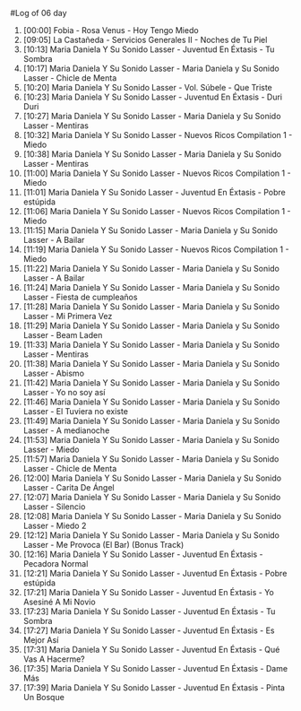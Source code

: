 #Log of 06 day

1. [00:00] Fobia - Rosa Venus - Hoy Tengo Miedo
1. [09:05] La Castañeda - Servicios Generales II - Noches de Tu Piel
1. [10:13] Maria Daniela Y Su Sonido Lasser - Juventud En Éxtasis - Tu Sombra
1. [10:17] Maria Daniela Y Su Sonido Lasser - Maria Daniela y Su Sonido Lasser - Chicle de Menta
1. [10:20] Maria Daniela Y Su Sonido Lasser - Vol. Súbele - Que Triste
1. [10:23] Maria Daniela Y Su Sonido Lasser - Juventud En Éxtasis - Duri Duri
1. [10:27] Maria Daniela Y Su Sonido Lasser - Maria Daniela y Su Sonido Lasser - Mentiras
1. [10:32] Maria Daniela Y Su Sonido Lasser - Nuevos Ricos Compilation 1 - Miedo
1. [10:38] Maria Daniela Y Su Sonido Lasser - Maria Daniela y Su Sonido Lasser - Mentiras
1. [11:00] Maria Daniela Y Su Sonido Lasser - Nuevos Ricos Compilation 1 - Miedo
1. [11:01] Maria Daniela Y Su Sonido Lasser - Juventud En Éxtasis - Pobre estúpida
1. [11:06] Maria Daniela Y Su Sonido Lasser - Nuevos Ricos Compilation 1 - Miedo
1. [11:15] Maria Daniela Y Su Sonido Lasser - Maria Daniela y Su Sonido Lasser - A Bailar
1. [11:19] Maria Daniela Y Su Sonido Lasser - Nuevos Ricos Compilation 1 - Miedo
1. [11:22] Maria Daniela Y Su Sonido Lasser - Maria Daniela y Su Sonido Lasser - A Bailar
1. [11:24] Maria Daniela Y Su Sonido Lasser - Maria Daniela y Su Sonido Lasser - Fiesta de cumpleaños
1. [11:28] Maria Daniela Y Su Sonido Lasser - Maria Daniela y Su Sonido Lasser - Mi Primera Vez
1. [11:29] Maria Daniela Y Su Sonido Lasser - Maria Daniela y Su Sonido Lasser - Beam Laden
1. [11:33] Maria Daniela Y Su Sonido Lasser - Maria Daniela y Su Sonido Lasser - Mentiras
1. [11:38] Maria Daniela Y Su Sonido Lasser - Maria Daniela y Su Sonido Lasser - Abismo
1. [11:42] Maria Daniela Y Su Sonido Lasser - Maria Daniela y Su Sonido Lasser - Yo no soy así
1. [11:46] Maria Daniela Y Su Sonido Lasser - Maria Daniela y Su Sonido Lasser - El Tuviera no existe
1. [11:49] Maria Daniela Y Su Sonido Lasser - Maria Daniela y Su Sonido Lasser - A medianoche
1. [11:53] Maria Daniela Y Su Sonido Lasser - Maria Daniela y Su Sonido Lasser - Miedo
1. [11:57] Maria Daniela Y Su Sonido Lasser - Maria Daniela y Su Sonido Lasser - Chicle de Menta
1. [12:00] Maria Daniela Y Su Sonido Lasser - Maria Daniela y Su Sonido Lasser - Carita De Ángel
1. [12:07] Maria Daniela Y Su Sonido Lasser - Maria Daniela y Su Sonido Lasser - Silencio
1. [12:08] Maria Daniela Y Su Sonido Lasser - Maria Daniela y Su Sonido Lasser - Miedo 2
1. [12:12] Maria Daniela Y Su Sonido Lasser - Maria Daniela y Su Sonido Lasser - Me Provoca (El Bar) (Bonus Track)
1. [12:16] Maria Daniela Y Su Sonido Lasser - Juventud En Éxtasis - Pecadora Normal
1. [12:21] Maria Daniela Y Su Sonido Lasser - Juventud En Éxtasis - Pobre estúpida
1. [17:21] Maria Daniela Y Su Sonido Lasser - Juventud En Éxtasis - Yo Asesiné A Mi Novio
1. [17:23] Maria Daniela Y Su Sonido Lasser - Juventud En Éxtasis - Tu Sombra
1. [17:27] Maria Daniela Y Su Sonido Lasser - Juventud En Éxtasis - Es Mejor Así
1. [17:31] Maria Daniela Y Su Sonido Lasser - Juventud En Éxtasis - Qué Vas A Hacerme?
1. [17:35] Maria Daniela Y Su Sonido Lasser - Juventud En Éxtasis - Dame Más
1. [17:39] Maria Daniela Y Su Sonido Lasser - Juventud En Éxtasis - Pinta Un Bosque
